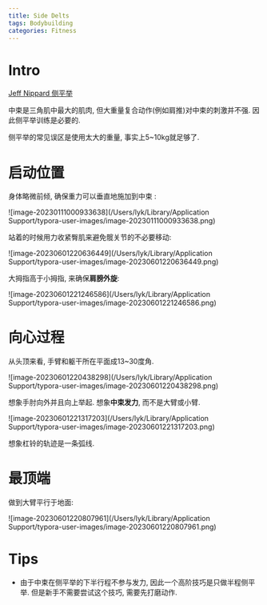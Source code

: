 ```yaml
---
title: Side Delts
tags: Bodybuilding
categories: Fitness
---
```






# Intro

[Jeff Nippard 侧平举](https://www.bilibili.com/video/BV1Ri4y1P7W3)

中束是三角肌中最大的肌肉, 但大重量复合动作(例如肩推)对中束的刺激并不强. 因此侧平举训练是必要的.



侧平举的常见误区是使用太大的重量, 事实上5~10kg就足够了. 



# 启动位置

身体略微前倾, 确保重力可以垂直地施加到中束 :

![image-20230111000933638](/Users/lyk/Library/Application Support/typora-user-images/image-20230111000933638.png)



站着的时候用力收紧臀肌来避免髋关节的不必要移动:

![image-20230601220636449](/Users/lyk/Library/Application Support/typora-user-images/image-20230601220636449.png)



大拇指高于小拇指, 来确保**肩膀外旋**:

![image-20230601221246586](/Users/lyk/Library/Application Support/typora-user-images/image-20230601221246586.png)

# 向心过程

从头顶来看, 手臂和躯干所在平面成13~30度角.

![image-20230601220438298](/Users/lyk/Library/Application Support/typora-user-images/image-20230601220438298.png)





想象手肘向外并且向上举起. 想象**中束发力**, 而不是大臂或小臂.

![image-20230601221317203](/Users/lyk/Library/Application Support/typora-user-images/image-20230601221317203.png)



想象杠铃的轨迹是一条弧线.



# 最顶端

做到大臂平行于地面: 

![image-20230601220807961](/Users/lyk/Library/Application Support/typora-user-images/image-20230601220807961.png)

# Tips

* 由于中束在侧平举的下半行程不参与发力, 因此一个高阶技巧是只做半程侧平举. 但是新手不需要尝试这个技巧, 需要先打磨动作.
